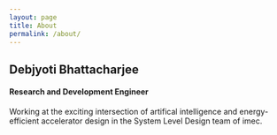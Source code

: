 ```yaml
---
layout: page
title: About
permalink: /about/
---
```



## Debjyoti Bhattacharjee ##
#### Research and Development Engineer ####

Working at the exciting intersection of artifical intelligence
and energy-efficient accelerator design in the System Level Design team of imec. 
